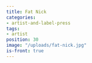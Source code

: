 ```yaml
---
title: Fat Nick
categories:
- artist-and-label-press
tags:
- artist
position: 30
image: "/uploads/fat-nick.jpg"
is-front: true
---
```


